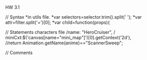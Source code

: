 HW 3.1

// Syntax
*in utils file.
*var selectors=selector.trim().split(' ');
*var attr=filter.split('=')[0];
*var child=function(props){

// Statements
characters file
/name: "HeroCruiser",
\/ miniCxt:$('canvas[name="mini_map"]')[0].getContext('2d'),  
\/\/return Animation.getName(anime)=="ScannerSweep";

// Comments
